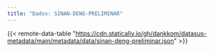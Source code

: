 ```yaml
---
title: "Dados: SINAN-DENG-PRELIMINAR"
---
```


{{< remote-data-table "https://cdn.statically.io/gh/dankkom/datasus-metadata/main/metadata/data/sinan-deng-preliminar.json" >}}
